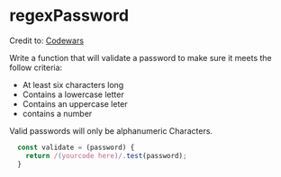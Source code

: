 # regexPassword

Credit to: [Codewars](https://www.codewars.com/kata/52e1476c8147a7547a000811)

Write a function that will validate a password to make sure it meets the follow criteria: 

- At least six characters long
- Contains a lowercase letter
- Contains an uppercase leter
- contains a number 

Valid  passwords will only be alphanumeric Characters. 

```javascript
  const validate = (password) {
    return /(yourcode here)/.test(password);
  }
```

